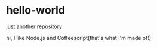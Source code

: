 # hello-world
just another repository

hi, I like Node.js and Coffeescript(that's what I'm made of!)
